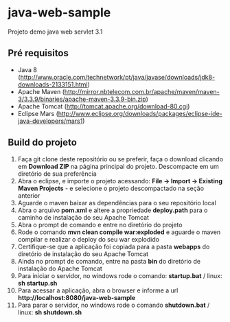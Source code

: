 # java-web-sample

Projeto demo java web servlet 3.1


## Pré requisitos
* Java 8 (http://www.oracle.com/technetwork/pt/java/javase/downloads/jdk8-downloads-2133151.html)
* Apache Maven (http://mirror.nbtelecom.com.br/apache/maven/maven-3/3.3.9/binaries/apache-maven-3.3.9-bin.zip)
* Apache Tomcat (http://tomcat.apache.org/download-80.cgi)
* Eclipse Mars (http://www.eclipse.org/downloads/packages/eclipse-ide-java-developers/mars1)

## Build do projeto
1. Faça git clone deste repositório ou se preferir, faça o download clicando em **Download ZIP** na página principal do projeto. Descompacte em um diretório de sua preferência
2. Abra o eclipse, e importe o projeto acessando: **File -> Import -> Existing Maven Projects** - e selecione o projeto descompactado na seção anterior
3. Aguarde o maven baixar as dependências para o seu repositório local
4. Abra o arquivo **pom.xml** e altere a propriedade **deploy.path** para o caminho de instalação do seu Apache Tomcat
5. Abra o prompt de comando e entre no diretório do projeto
6. Rode o comando **mvn clean compile war:exploded** e aguarde o maven compilar e realizar o deploy do seu war explodido
7. Certifique-se que a aplicação foi copiada para a pasta **webapps** do diretório de instalação do seu Apache Tomcat 
8. Ainda no prompt de comando, entre na pasta **bin** do diretório de instalação do Apache Tomcat
9. Para iniciar o servidor, no windows rode o comando: **startup.bat** / linux: **sh startup.sh**
10. Para acessar a aplicação, abra o browser e informe a url **http://localhost:8080/java-web-sample**
11. Para parar o servidor, no windows rode o comando **shutdown.bat** / linux: **sh shutdown.sh**

